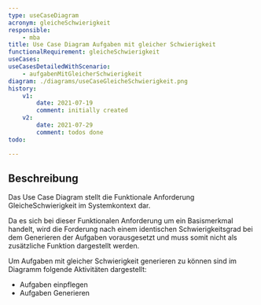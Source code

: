 ```yaml
---
type: useCaseDiagram
acronym: gleicheSchwierigkeit
responsible: 
    - mba
title: Use Case Diagram Aufgaben mit gleicher Schwierigkeit 
functionalRequirement: gleicheSchwierigkeit
useCases:
useCasesDetailedWithScenario:
    - aufgabenMitGleicherSchwierigkeit
diagram: ./diagrams/useCaseGleicheSchwierigkeit.png
history:
    v1:
        date: 2021-07-19
        comment: initially created
    v2: 
        date: 2021-07-29
        comment: todos done
todo: 

---
```


## Beschreibung

Das Use Case Diagram stellt die Funktionale Anforderung GleicheSchwierigkeit im Systemkontext dar.

Da es sich bei dieser Funktionalen Anforderung um ein Basismerkmal handelt, wird die Forderung nach einem identischen Schwierigkeitsgrad bei dem Generieren der Aufgaben vorausgesetzt und muss somit nicht als zusätzliche Funktion dargestellt werden.

Um Aufgaben mit gleicher Schwierigkeit generieren zu können sind im Diagramm folgende Aktivitäten dargestellt:
* Aufgaben einpflegen
* Aufgaben Generieren


